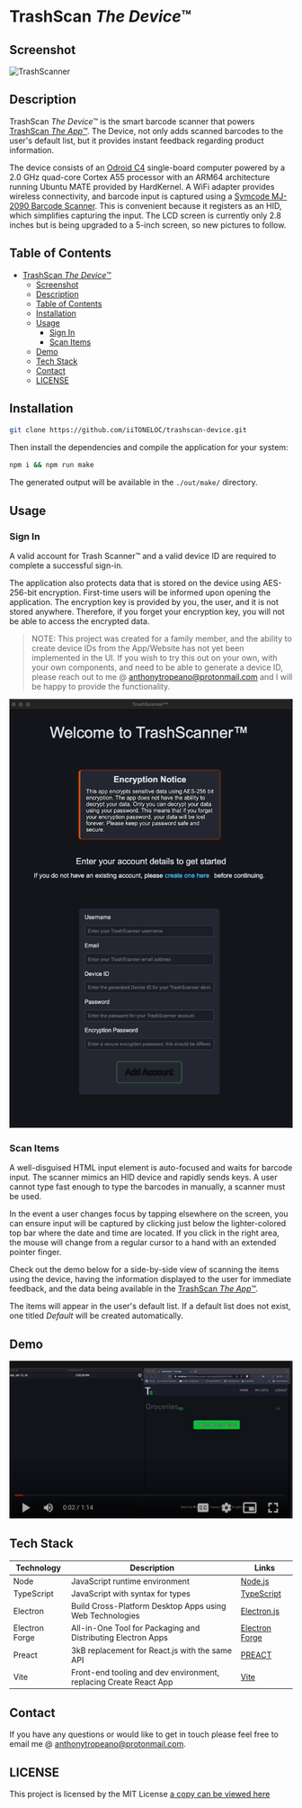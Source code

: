 # TrashScan _The Device_&trade;

## Screenshot

![TrashScanner](./assets/images/trashscanner_screenshot.png)

## Description

TrashScan _The Device_&trade; is the smart barcode scanner that powers [TrashScan _The App&trade;_](https://github.com/iiTONELOC/trashscan-app). The Device, not only adds scanned barcodes to the user's default list, but it provides instant feedback regarding product information.

The device consists of an [Odroid C4](https://www.hardkernel.com/shop/odroid-c4/) single-board computer powered by a 2.0 GHz quad-core Cortex A55 processor with an ARM64 architecture running Ubuntu MATE provided by HardKernel. A WiFi adapter provides wireless connectivity, and barcode input is captured using a [Symcode MJ-2090 Barcode Scanner](https://www.symcode.cn/product_4/47.html). This is convenient because it registers as an HID, which simplifies capturing the input. The LCD screen is currently only 2.8 inches but is being upgraded to a 5-inch screen, so new pictures to follow.

## Table of Contents

- [TrashScan *The Device*™](#trashscan-the-device)
  - [Screenshot](#screenshot)
  - [Description](#description)
  - [Table of Contents](#table-of-contents)
  - [Installation](#installation)
  - [Usage](#usage)
    - [Sign In](#sign-in)
    - [Scan Items](#scan-items)
  - [Demo](#demo)
  - [Tech Stack](#tech-stack)
  - [Contact](#contact)
  - [LICENSE](#license)

## Installation

```bash
git clone https://github.com/iiTONELOC/trashscan-device.git
```

Then install the dependencies and compile the application for your system:

```bash
npm i && npm run make
```

The generated output will be available in the `./out/make/` directory.

## Usage

### Sign In

A valid account for Trash Scanner&trade; and a valid device ID are required to complete a successful sign-in.

The application also protects data that is stored on the device using AES-256-bit encryption. First-time users will be informed
upon opening the application. The encryption key is provided by you, the user, and it is not stored anywhere. Therefore, if you forget your encryption key, you will not be able to access the encrypted data.

> NOTE: This project was created for a family member, and the ability to create device IDs from the App/Website has not yet been implemented in the UI. If you wish to try this out on your own, with your own components, and need to be able to generate a device ID, please reach out to me @ [anthonytropeano@protonmail.com](mailto:anthonytropeano@protonmail.com) and I will be happy to provide the functionality.

![Sign-up Screen, encryption warning](./assets/images/sign-up-min.png)

### Scan Items

A well-disguised HTML input element is auto-focused and waits for barcode input. The scanner mimics an HID device and rapidly sends keys. A user cannot type fast enough to type the barcodes in manually, a scanner must be used.

In the event a user changes focus by tapping elsewhere on the screen, you can ensure input will be captured by clicking just below the lighter-colored top bar where the date and time are located. If you click in the right area, the mouse will change from a regular cursor to a hand with an extended pointer finger.

Check out the demo below for a side-by-side view of scanning the items using the device, having the information displayed to the user for immediate feedback, and the data being available in the [TrashScan _The App&trade;_](https://github.com/iiTONELOC/trashscan-app).

The items will appear in the user's default list. If a default list does not exist, one titled _Default_ will be created automatically.

## Demo

[![Demo](./assets/images/demopreview-min.png)](https://drive.google.com/file/d/1ziXeSa1Nub1O0t2iqD4VylADp-xsuz8o/view?usp=sharing)

## Tech Stack

| Technology     | Description                                                       | Links                                           |
| -------------- | ----------------------------------------------------------------- | ----------------------------------------------- |
| Node           | JavaScript runtime environment                                    | [Node.js](https://nodejs.org/en/about)          |
| TypeScript     | JavaScript with syntax for types                                  | [TypeScript](https://www.typescriptlang.org/)   |
| Electron       | Build Cross-Platform Desktop Apps using Web Technologies          | [Electron.js](https://www.electronjs.org/)      |
| Electron Forge | All-in-One Tool for Packaging and Distributing Electron Apps      | [Electron Forge](https://www.electronforge.io/) |
| Preact         | 3kB replacement for React.js with the same API                    | [PREACT](https://preactjs.com/)                 |
| Vite           | Front-end tooling and dev environment, replacing Create React App | [Vite](https://vitejs.dev/)                     |

## Contact

If you have any questions or would like to get in touch please feel free to email me @ [anthonytropeano@protonmail.com](mailto:anthonytropeano@protonmail.com).

## LICENSE

This project is licensed by the MIT License [a copy can be viewed here](./LICENSE)
